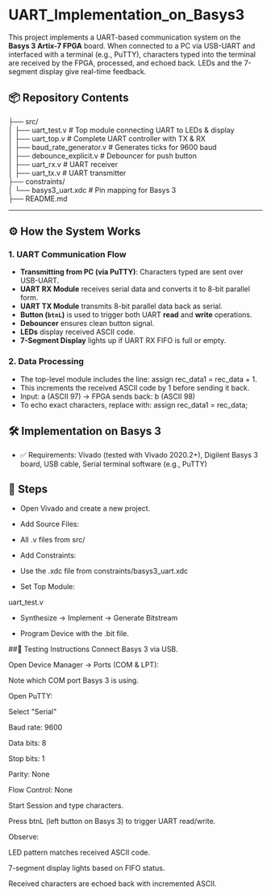 # UART_Implementation_on_Basys3
This project implements a UART-based communication system on the **Basys 3 Artix-7 FPGA** board. When connected to a PC via USB-UART and interfaced with a terminal (e.g., PuTTY),
characters typed into the terminal are received by the FPGA, processed, and echoed back. LEDs and the 7-segment display give real-time feedback.

## 📦 Repository Contents
├── src/ <br>
│ ├── uart_test.v # Top module connecting UART to LEDs & display  <br>
│ ├── uart_top.v # Complete UART controller with TX & RX <br>
│ ├── baud_rate_generator.v # Generates ticks for 9600 baud <br>
│ ├── debounce_explicit.v # Debouncer for push button <br>
│ ├── uart_rx.v # UART receiver <br>
│ ├── uart_tx.v # UART transmitter <br>
├── constraints/ <br>
│ └── basys3_uart.xdc # Pin mapping for Basys 3 <br>
├── README.md <br>


---

## ⚙️ How the System Works

### 1. UART Communication Flow

- **Transmitting from PC (via PuTTY)**: Characters typed are sent over USB-UART.
- **UART RX Module** receives serial data and converts it to 8-bit parallel form.
- **UART TX Module** transmits 8-bit parallel data back as serial.
- **Button (`btnL`)** is used to trigger both UART **read** and **write** operations.
- **Debouncer** ensures clean button signal.
- **LEDs** display received ASCII code.
- **7-Segment Display** lights up if UART RX FIFO is full or empty.

### 2. Data Processing

- The top-level module includes the line:  assign rec_data1 = rec_data + 1.
- This increments the received ASCII code by 1 before sending it back. 
- Input: a (ASCII 97) → FPGA sends back: b (ASCII 98)
- To echo exact characters, replace with:
assign rec_data1 = rec_data;

## 🛠️ Implementation on Basys 3
- ✅ Requirements:
Vivado (tested with Vivado 2020.2+), Digilent Basys 3 board, USB cable, Serial terminal software (e.g., PuTTY)

## 🔧 Steps
- Open Vivado and create a new project.

- Add Source Files:

- All .v files from src/

- Add Constraints:

- Use the .xdc file from constraints/basys3_uart.xdc

- Set Top Module:

uart_test.v

- Synthesize → Implement → Generate Bitstream

- Program Device with the .bit file.

##🧪 Testing Instructions
Connect Basys 3 via USB.

Open Device Manager → Ports (COM & LPT):

Note which COM port Basys 3 is using.

Open PuTTY:

Select "Serial"

Baud rate: 9600

Data bits: 8

Stop bits: 1

Parity: None

Flow Control: None

Start Session and type characters.

Press btnL (left button on Basys 3) to trigger UART read/write.

Observe:

LED pattern matches received ASCII code.

7-segment display lights based on FIFO status.

Received characters are echoed back with incremented ASCII.
